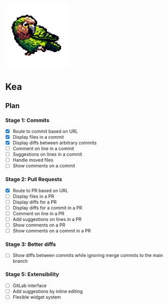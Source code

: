 <img src="./public/kea.png" width="200" height="200" alt="Kea logo">

# Kea

## Plan

### Stage 1: Commits

- [x] Route to commit based on URL
- [x] Display files in a commit
- [x] Display diffs between arbitrary commits
- [ ] Comment on line in a commit
- [ ] Suggestions on lines in a commit
- [ ] Handle moved files
- [ ] Show comments on a commit

### Stage 2: Pull Requests

- [x] Route to PR based on URL
- [ ] Display files in a PR
- [ ] Display diffs for a PR
- [ ] Display diffs for a commit in a PR
- [ ] Comment on line in a PR
- [ ] Add suggestions on lines in a PR
- [ ] Show comments on a PR
- [ ] Show comments on a commit in a PR

### Stage 3: Better diffs

- [ ] Show diffs between commits while ignoring merge commits to the main branch

### Stage 5: Extensibility

- [ ] GitLab interface
- [ ] Add suggestions by inline editing
- [ ] Flexible widget system
